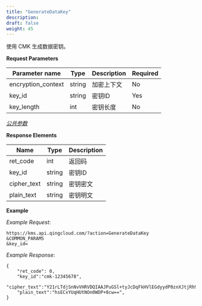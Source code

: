 ```yaml
---
title: "GenerateDataKey"
description: 
draft: false
weight: 45
---
```


使用 CMK 生成数据密钥。

**Request Parameters**

| Parameter name | Type | Description | Required |
| --- | --- | --- | --- |
| encryption_context | string | 加密上下文  | No       |
| key_id             | string | 密钥ID      | Yes      |
| key_length         | int    | 密钥长度    | No       |

[_公共参数_](../../parameters/)

**Response Elements**

| Name | Type | Description |
| --- | --- | --- |
| ret_code    | int    | 返回码      |
| key_id      | string | 密钥ID      |
| cipher_text | string | 密钥密文    |
| plain_text  | string | 密钥明文    |

**Example**

_Example Request_:

```
https://kms.api.qingcloud.com/?action=GenerateDataKey
&COMMON_PARAMS
&key_id=
```

_Example Response_:

```
{
	"ret_code": 0,
	"key_id":"cmk-12345678",
	"cipher_text":"Y21rLTdjSnNvVHRVDQIAAJPuGSl+tyJcDqFkHVlEGdyydP0znXJtjRh9OFKOt4d9njg0IwWHl6hm44KI9d",
	"plain_text":"hsECxYUqHUtNOn0WDP+8cw==",
}
```
